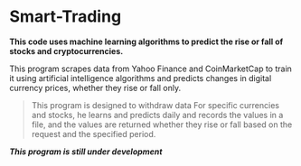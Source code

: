 # Smart-Trading
**This code uses machine learning algorithms to predict the rise or fall of stocks and cryptocurrencies.**


This program scrapes data from Yahoo Finance and CoinMarketCap to train it using artificial intelligence algorithms and predicts changes in digital currency prices, whether they rise or fall only.

>This program is designed to withdraw data For specific currencies and stocks, he learns and predicts daily and records the values in a file, and the values are returned whether they rise or fall based on the request and the specified period.



***This program is still under development***
